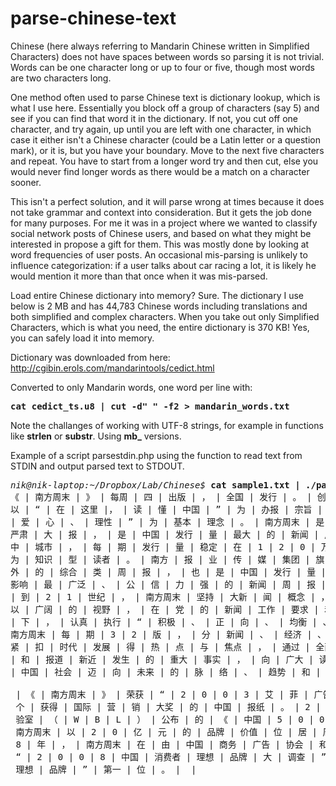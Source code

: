 # parse-chinese-text

Chinese (here always referring to Mandarin Chinese written in Simplified Characters) does not have spaces between words so parsing it is not trivial.  Words can be one character long or up to four or five, though most words are two characters long.

One method often used to parse Chinese text is dictionary lookup, which is what I use here.  Essentially you block off a group of characters (say 5) and see if you can find that word it in the dictionary.  If not, you cut off one character, and try again, up until you are left with one character, in which case it either isn't a Chinese character (could be a Latin letter or a question mark), or it is, but you have your boundary.  Move to the next five characters and repeat.  You have to start from a longer word try and then cut, else you would never find longer words as there would be a match on a character sooner.

This isn't a perfect solution, and it will parse wrong at times because it does not take grammar and context into consideration.  But it gets the job done for many purposes.  For me it was in a project where we wanted to classify social network posts of Chinese users, and based on what they might be interested in propose a gift for them.  This was mostly done by looking at word frequencies of user posts.  An occasional mis-parsing is unlikely to influence categorization: if a user talks about car racing a lot, it is likely he would mention it more than that once when it was mis-parsed.

Load entire Chinese dictionary into memory?  Sure.  The dictionary I use below is 2 MB and has 44,783 Chinese words including translations and both simplified and complex characters.  When you take out only Simplified Characters, which is what you need, the entire dictionary is 370 KB!  Yes, you can safely load it into memory.

Dictionary was downloaded from here: http://cgibin.erols.com/mandarintools/cedict.html

Converted to only Mandarin words, one word per line with:
<pre><b>cat cedict_ts.u8 | cut -d" " -f2 > mandarin_words.txt</b></pre>

Note the challanges of working with UTF-8 strings, for example in functions like <b>strlen</b> or <b>substr</b>.  Using <b>mb_</b> versions.

Example of a script parsestdin.php using the function to read text from STDIN and output parsed text to STDOUT.

<pre>
<i>nik@nik-laptop:~/Dropbox/Lab/Chinese$</i> <b>cat sample1.txt | ./parsestdin.php</b>
《 | 南方周末 | 》 | 每周 | 四 | 出版 | ， | 全国 | 发行 | 。 | 创办 | 于 | 1 | 9 | 8 | 4 | 年 | ， | 
以 | “ | 在 | 这里 |， | 读 | 懂 | 中国 | ” | 为 | 办报 | 宗旨 | ， | 以 | “ | 正义 | 、 | 良 | 知 | 、
| 爱 | 心 | 、 | 理性 | ” | 为 | 基本 | 理念 | 。 | 南方周末 | 是 | 中国 | 深 | 具 | 公 | 信 | 力 | 的 |
严肃 | 大 | 报 | ， | 是 | 中国 | 发行 | 量 | 最大 | 的 | 新闻 | 周 | 报 | ， | 覆盖 | 全国 | 各 | 大 |
中 | 城市 | ， | 每 | 期 | 发行 | 量 | 稳定 | 在 | 1 | 2 | 0 | 万 | 份 | 以上 | ， | 核心 | 读者 | 群 |
为 | 知识 | 型 | 读者 | 。 | 南方 | 报 | 业 | 传 | 媒 | 集团 | 旗 | 下 | 一 | 份 | 享 | 誉 | 海 | 内 | 
外 | 的 | 综合 | 类 | 周 | 报 | ， | 也 | 是 | 中国 | 发行 | 量 | 最大 | 、 | 传 | 阅 | 率 | 高 | 、 | 
影响 | 最 | 广泛 | 、 | 公 | 信 | 力 | 强 | 的 | 新闻 | 周 | 报 | 。 | 从 | 2 | 0 | 世纪 | 9 | 0 | 年代 
| 到 | 2 | 1 | 世纪 | ， | 南方周末 | 坚持 | 大新 | 闻 | 概念 | ， | 站 | 在 | 时代 | 的 | 高度 | ， | 
以 | 广阔 | 的 | 视野 | ， | 在 | 党 | 的 | 新闻 | 工作 | 要求 | 和 | 马克思主义 | 新闻 | 观 | 的 | 指导 
| 下 | ， | 认真 | 执行 | “ | 积极 | 、 | 正 | 向 | 、 | 均衡 | 、 | 稳健 | ” | 的 | 编辑 | 方针 | 。 | 
南方周末 | 每 | 期 | 3 | 2 | 版 | ， | 分 | 新闻 | 、 | 经济 | 、 | 文化 | 三 | 大 | 板块 | ， | 内容 | 
紧 | 扣 | 时代 | 发展 | 得 | 热 | 点 | 与 | 焦点 | ， | 通过 | 全面 | 、 | 深入 | 、 | 生动 | 地 | 反映 
| 和 | 报道 | 新近 | 发生 | 的 | 重大 | 事实 | ， | 向 | 广大 | 读者 | 提供 | 更 | 完整 | 、 | 真实 | 的
| 中国 | 社会 | 迈 | 向 | 未来 | 的 | 脉 | 络 | 、 | 趋势 | 和 | 图 | 景 | 。 | 

 | 《 | 南方周末 | 》 | 荣获 | “ | 2 | 0 | 0 | 3 | 艾 | 菲 | 广告 | 实 | 效 | 奖 | ” | ， | 是 | 第一 | 
 个 | 获得 | 国际 | 营 | 销 | 大奖 | 的 | 中国 | 报纸 | 。 | 2 | 0 | 0 | 6 | 年 | ， | 世界 | 品牌 | 实
 验室 | （ | W | B | L | ） | 公布 | 的 | 《 | 中国 | 5 | 0 | 0 | 最 | 具 | 价值 | 品牌 | 》 | 中 | ， | 
 南方周末 | 以 | 2 | 0 | 亿 | 元 | 的 | 品牌 | 价值 | 位 | 居 | 周 | 报 | 第一 | 名 | 。 | 2 | 0 | 0 | 
 8 | 年 | ， | 南方周末 | 在 | 由 | 中国 | 商务 | 广告 | 协会 | 和 | 中国 | 传 | 媒 | 大学 | 主办 | 的 | 
 “ | 2 | 0 | 0 | 8 | 中国 | 消费者 | 理想 | 品牌 | 大 | 调查 | ” | 中 | ， | 位 | 列 | 报纸 | 类 | “ | 
 理想 | 品牌 | ” | 第一 | 位 | 。 |  | 
</pre>
